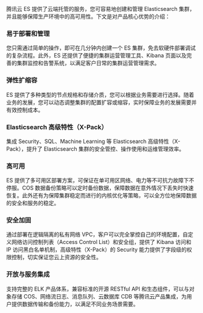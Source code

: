 腾讯云 ES 提供了云端托管的服务，您可容易地创建和管理 Elasticsearch 集群，并且能够保障生产环境中的高可用性。下文是对产品核心优势的介绍：

### 易于部署和管理

您只需通过简单的操作，即可在几分钟内创建一个 ES 集群，免去软硬件部署调试的复杂流程。此外，ES 还提供了便捷的集群运营管理工具、Kibana 页面以及完善的集群监控和告警系统，以满足客户日常的集群运营管理需求。

### 弹性扩缩容

ES 提供了多种类型的节点规格和存储介质，您可以根据业务需要进行选择。随着业务的发展，您可以动态调整集群的配置扩容或缩容，实时保障业务的发展需要并有效控制成本。

### Elasticsearch 高级特性（X-Pack）

集成 Security、SQL、Machine Learning 等 Elasticsearch 高级特性（X-Pack），提升了 Elasticsearch 集群的安全管控、操作使用和运维管理效率。

### 高可用

ES 提供了多可用区部署方案，可保证在单可用区网络、电力等不可抗力故障下不停服。COS 数据备份策略可以定时备份数据，保障数据在意外情况下丢失时快速恢复。此外还有为保障集群稳定而进行的内核优化等策略，可以全方位地保障数据的安全和服务的稳定。

### 安全加固

通过部署在逻辑隔离的私有网络 VPC，客户可以完全掌控自己的环境配置，自定义网络访问控制列表（Access Control List）和安全组，提供了 Kibana 访问和 IP 访问黑白名单机制，高级特性（X-Pack）的 Security 能力提供了字段级的权限控制，切实保证您云上资源的安全性。

### 开放与服务集成

支持完整的 ELK 产品体系，兼容标准的开源 RESTful API 和生态组件，可以与对象存储 COS、网络流日志、消息队列、云数据库 CDB 等腾讯云产品集成，为用户提供数据传输和备份能力，以满足不同业务场景需要。
